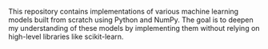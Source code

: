 This repository contains implementations of various machine learning models built from scratch using Python and NumPy. The goal is to deepen my understanding of these models by implementing them without relying on high-level libraries like scikit-learn.


